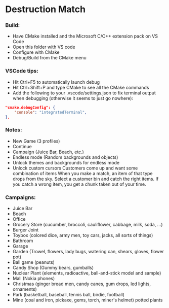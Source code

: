 # Destruction Match

### Build:
- Have CMake installed and the Microsoft C/C++ extension pack on VS Code
- Open this folder with VS code
- Configure with CMake
- Debug/Build from the CMake menu

### VSCode tips:
- Hit Ctrl+F5 to automatically launch debug
- Hit Ctrl+Shift+P and type CMake to see all the CMake commands
- Add the following to your .vscode/settings.json to fix terminal output when debugging (otherwise it seems to just go nowhere):
```json
"cmake.debugConfig": {
    "console": "integratedTerminal",
},
```

### Notes:
- New Game (3 profiles)
- Continue
- Campaign (Juice Bar, Beach, etc.)
- Endless mode (Random backgrounds and objects)
- Unlock themes and backgrounds for endless mode
- Unlock custom cursors
Customers come up and want some combination of items
When you make a match, an item of that type drops from the sky.
Select a customer bin and catch the right items. If you catch a wrong item,
you get a chunk taken out of your time.

### Campaigns:
- Juice Bar
- Beach
- Office
- Grocery Store (cucumber, broccoli, cauliflower, cabbage, milk, soda, ...)
- Burger Joint
- Toybox (colored dice, army men, toy cars, jacks, all sorts of things)
- Bathroom
- Garage
- Garden (Trowel, flowers, lady bugs, watering can, shears, gloves, flower pot)
- Ball game (peanuts)
- Candy Shop (Gummy bears, gumballs)
- Nuclear Plant (elements, radioactive, ball-and-stick model and sample)
- Mall (Nokia phones)
- Christmas (ginger bread men, candy canes, gum drops, led lights, ornaments)
- Park (basketball, baseball, tennis ball, birdie, football)
- Mine (coal and iron, pickaxe, gems, torch, miner's helmet)
potted plants